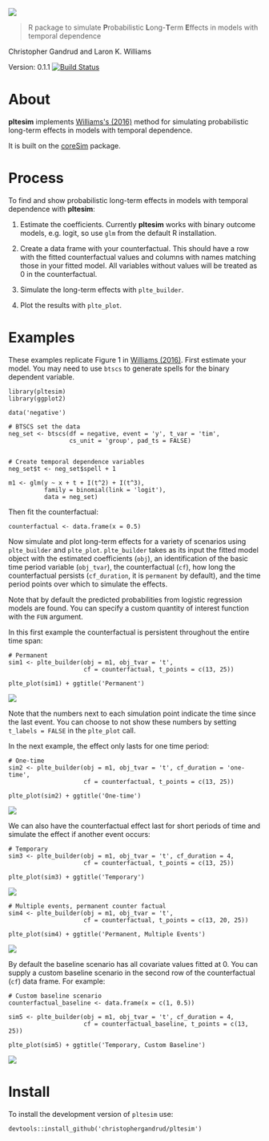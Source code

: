 <!-- README.md is generated from README.Rmd. Please edit that file -->
![](README_files/img/pltesim_logo_annimation.gif)

> R package to simulate **P**robabilistic **L**ong-**T**erm **E**ffects
> in models with temporal dependence

Christopher Gandrud and Laron K. Williams

Version: 0.1.1 [![Build
Status](https://travis-ci.org/christophergandrud/pltesim.svg?branch=master)](https://travis-ci.org/christophergandrud/pltesim)

About
=====

**pltesim** implements [Williams's
(2016)](http://pan.oxfordjournals.org/content/24/2/243) method for
simulating probabilistic long-term effects in models with temporal
dependence.

It is built on the
[coreSim](https://github.com/christophergandrud/coreSim) package.

Process
=======

To find and show probabilistic long-term effects in models with temporal
dependence with **pltesim**:

1.  Estimate the coefficients. Currently **pltesim** works with binary
    outcome models, e.g. logit, so use `glm` from the default
    R installation.

2.  Create a data frame with your counterfactual. This should have a row
    with the fitted counterfactual values and columns with names
    matching those in your fitted model. All variables without values
    will be treated as 0 in the counterfactual.

3.  Simulate the long-term effects with `plte_builder`.

4.  Plot the results with `plte_plot`.

Examples
========

These examples replicate Figure 1 in [Williams
(2016)](http://pan.oxfordjournals.org/content/24/2/243). First estimate
your model. You may need to use `btscs` to generate spells for the
binary dependent variable.

    library(pltesim)
    library(ggplot2)

    data('negative')

    # BTSCS set the data
    neg_set <- btscs(df = negative, event = 'y', t_var = 'tim',
                     cs_unit = 'group', pad_ts = FALSE)


    # Create temporal dependence variables
    neg_set$t <- neg_set$spell + 1

    m1 <- glm(y ~ x + t + I(t^2) + I(t^3),
              family = binomial(link = 'logit'),
              data = neg_set)

Then fit the counterfactual:

    counterfactual <- data.frame(x = 0.5)

Now simulate and plot long-term effects for a variety of scenarios using
`plte_builder` and `plte_plot`. `plte_builder` takes as its input the
fitted model object with the estimated coefficients (`obj`), an
identification of the basic time period variable (`obj_tvar`), the
counterfactual (`cf`), how long the counterfactual persists
(`cf_duration`, it is `permanent` by default), and the time period
points over which to simulate the effects.

Note that by default the predicted probabilities from logistic
regression models are found. You can specify a custom quantity of
interest function with the `FUN` argument.

In this first example the counterfactual is persistent throughout the
entire time span:

    # Permanent
    sim1 <- plte_builder(obj = m1, obj_tvar = 't',
                         cf = counterfactual, t_points = c(13, 25))

    plte_plot(sim1) + ggtitle('Permanent')

![](README_files/figure-markdown_strict/perm-1.png)

Note that the numbers next to each simulation point indicate the time
since the last event. You can choose to not show these numbers by
setting `t_labels = FALSE` in the `plte_plot` call.

In the next example, the effect only lasts for one time period:

    # One-time
    sim2 <- plte_builder(obj = m1, obj_tvar = 't', cf_duration = 'one-time',
                         cf = counterfactual, t_points = c(13, 25))

    plte_plot(sim2) + ggtitle('One-time')

![](README_files/figure-markdown_strict/onetime-1.png)

We can also have the counterfactual effect last for short periods of
time and simulate the effect if another event occurs:

    # Temporary
    sim3 <- plte_builder(obj = m1, obj_tvar = 't', cf_duration = 4,
                         cf = counterfactual, t_points = c(13, 25))

    plte_plot(sim3) + ggtitle('Temporary')

![](README_files/figure-markdown_strict/temp-multievent-1.png)

    # Multiple events, permanent counter factual
    sim4 <- plte_builder(obj = m1, obj_tvar = 't',
                         cf = counterfactual, t_points = c(13, 20, 25))

    plte_plot(sim4) + ggtitle('Permanent, Multiple Events')

![](README_files/figure-markdown_strict/temp-multievent-2.png)

By default the baseline scenario has all covariate values fitted at 0.
You can supply a custom baseline scenario in the second row of the
counterfactual (`cf`) data frame. For example:

    # Custom baseline scenario
    counterfactual_baseline <- data.frame(x = c(1, 0.5))

    sim5 <- plte_builder(obj = m1, obj_tvar = 't', cf_duration = 4,
                         cf = counterfactual_baseline, t_points = c(13, 25))

    plte_plot(sim5) + ggtitle('Temporary, Custom Baseline')

![](README_files/figure-markdown_strict/custom-baseline-1.png)

Install
=======

To install the development version of `pltesim` use:

    devtools::install_github('christophergandrud/pltesim')
